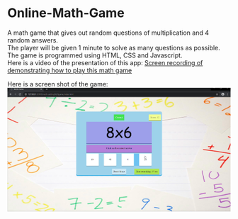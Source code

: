 # Online-Math-Game
A math game that gives out random questions of multiplication and 4 random answers.\
The player will be given 1 minute to solve as many questions as possible.\
The game is programmed using HTML, CSS and Javascript.\
Here is a video of the presentation of this app:
[Screen recording of demonstrating how to play this math game](https://youtu.be/q6GvbYiWCkE)

Here is a screen shot of the game:\
![](images/mathPic.png)
